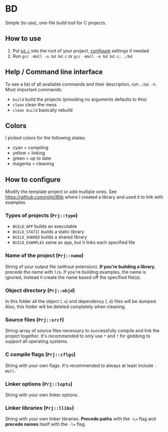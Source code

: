 # BD
Simple (to use), one-file build tool for C projects.

## How to use
1. Put [`bd.c`](bd.c) into the root of your project, [configure](#how-to-configure) settings if needed
2. Run `gcc -Wall -o bd bd.c` or `gcc -Wall -o bd bd.c; ./bd`

## Help / Command line interface
To see a list of all available commands and their description, run `./bd -h`. Most important commands:
- `build` build the projects (providing no arguments defaults to this)
- `clean` clean the mess
- `clean build` basically rebuild

## Colors
I picked colors for the following states:
- cyan = compiling
- yellow = linking
- green = up to date
- magenta = cleaning

## How to configure
Modify the template project or add multiple ones. See https://github.com/rphii/Rlib where I created a library and used it to link with examples.
### Types of projects (`Prj::type`)
- `BUILD_APP` builds an executable
- `BUILD_STATIC` builds a static library
- `BUILD_SHARED` builds a shared library
- `BUILD_EXAMPLES` same as app, but it links each specified file
### Name of the project (`Prj::name`)
String of your output file (without extension). **If you're building a library**, precede the name with `lib`. If you're building examples, the name is ignored, instead it create the name based off the specified file(s).
### Object directory (`Prj::objd`)
In this folder all the object (`.o`) and dependency (`.d`) files will be dumped. Also, this folder will be deleted completely when cleaning.
### Source files (`Prj::srcf`)
String-array of source files necessary to successfully compile and link the project together. It's recommended to only use `*` and `?` for globbing to support all operating systems.
### C compile flags (`Prj::cflgs`)
String with your own flags. It's recommended to always at least include `-Wall`.
### Linker options (`Prj::lopts`)
String with your own linker options.
### Linker libraries (`Prj::llibs`)
String with your own linker libraries. **Precede paths** with the `-L=` flag and **precede names** itself with the `-l=` flag.
